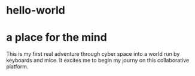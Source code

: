 # hello-world
a place for the mind
====================

This is my first real adventure through cyber space into a world run by keyboards and mice.
It excites me to begin my journy on this collaborative platform.
